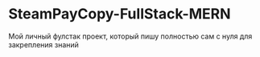 # SteamPayCopy-FullStack-MERN
Мой личный фулстак проект, который пишу полностью сам с нуля для закрепления знаний
